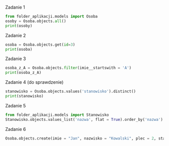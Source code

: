 Zadanie 1
```python
from folder_aplikacji.models import Osoba
osoby = Osoba.objects.all()
print(osoby)
```

Zadanie 2 
```python
osoba = Osoba.objects.get(id=3)
print(osoba)
```
Zadanie 3
```python
osoba_z_A = Osoba.objects.filter(imie__startswith = 'A')
print(osoba_z_A)
```
Zadanie 4 (do sprawdzenie)
```python
stanowisko = Osoba.objects.values('stanowisko').distinct()
print(stanowisko)
```

Zadanie 5
```python
from folder_aplikacji.models import Stanowisko
Stanowisko.objects.values_list('nazwa', flat = True).order_by('nazwa')
```

Zadanie 6
```python
Osoba.objects.create(imie = "Jan", nazwisko = "Kowalski", plec = 2, stanowisko = Stanowisko.objects.get(id = 1))
```